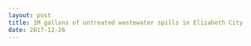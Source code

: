```yaml
---
layout: post
title: 1M gallons of untreated wastewater spills in Elizabeth City
date: 2017-12-26
---
```


